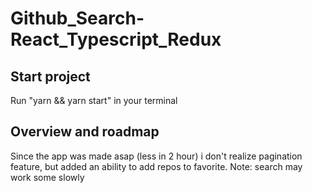 # Github_Search-React_Typescript_Redux



## Start project
Run "yarn && yarn start" in your terminal

## Overview and roadmap
Since the app was made asap (less in 2 hour) i don't realize pagination feature, but added an ability to add repos to favorite. Note: search may work some slowly